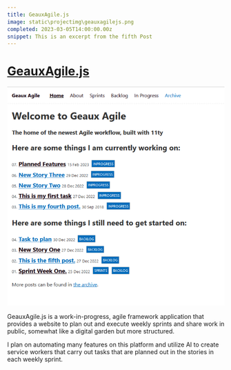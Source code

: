```yaml
---
title: GeauxAgile.js
image: static\projectimg\geauxagilejs.png
completed: 2023-03-05T14:00:00.00z
snippet: This is an excerpt from the fifth Post
---
```


# [GeauxAgile.js](https://geauxagilejs.netlify.app/)

![GeauxAgile.js Homepage](../static/projectimg/geauxagilejs.png)

GeauxAgile.js is a work-in-progress, agile framework application that provides a website to plan out and execute weekly sprints and share work in public, somewhat like a digital garden but more structured.

I plan on automating many features on this platform and utilize AI to create service workers that carry out tasks that are planned out in the stories in each weekly sprint.
